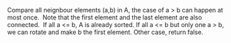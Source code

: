 Compare all neignbour elements (a,b) in A,
the case of a > b can happen at most once.
​
Note that the first element and the last element are also connected.
​
If all a <= b, A is already sorted.
If all a <= b but only one a > b,
we can rotate and make b the first element.
Other case, return false.